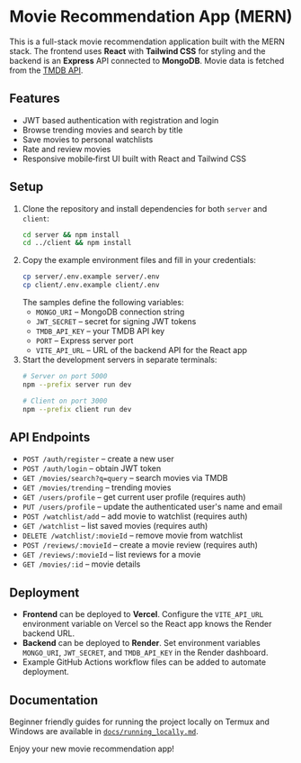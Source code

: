 # Movie Recommendation App (MERN)

This is a full-stack movie recommendation application built with the MERN stack. The frontend uses **React** with **Tailwind CSS** for styling and the backend is an **Express** API connected to **MongoDB**. Movie data is fetched from the [TMDB API](https://www.themoviedb.org/).

## Features
- JWT based authentication with registration and login
- Browse trending movies and search by title
- Save movies to personal watchlists
- Rate and review movies
- Responsive mobile‑first UI built with React and Tailwind CSS

## Setup
1. Clone the repository and install dependencies for both `server` and `client`:
   ```bash
   cd server && npm install
   cd ../client && npm install
   ```
2. Copy the example environment files and fill in your credentials:
   ```bash
   cp server/.env.example server/.env
   cp client/.env.example client/.env
   ```
   The samples define the following variables:
   - `MONGO_URI` – MongoDB connection string
   - `JWT_SECRET` – secret for signing JWT tokens
   - `TMDB_API_KEY` – your TMDB API key
   - `PORT` – Express server port
   - `VITE_API_URL` – URL of the backend API for the React app
3. Start the development servers in separate terminals:
   ```bash
   # Server on port 5000
   npm --prefix server run dev
   
   # Client on port 3000
   npm --prefix client run dev
   ```

## API Endpoints
- `POST /auth/register` – create a new user
- `POST /auth/login` – obtain JWT token
- `GET /movies/search?q=query` – search movies via TMDB
- `GET /movies/trending` – trending movies
- `GET /users/profile` – get current user profile (requires auth)
- `PUT /users/profile` – update the authenticated user's name and email
- `POST /watchlist/add` – add movie to watchlist (requires auth)
- `GET /watchlist` – list saved movies (requires auth)
- `DELETE /watchlist/:movieId` – remove movie from watchlist
- `POST /reviews/:movieId` – create a movie review (requires auth)
- `GET /reviews/:movieId` – list reviews for a movie
- `GET /movies/:id` – movie details

## Deployment
- **Frontend** can be deployed to **Vercel**. Configure the `VITE_API_URL` environment variable on Vercel so the React app knows the Render backend URL.
- **Backend** can be deployed to **Render**. Set environment variables `MONGO_URI`, `JWT_SECRET`, and `TMDB_API_KEY` in the Render dashboard.
- Example GitHub Actions workflow files can be added to automate deployment.

## Documentation
Beginner friendly guides for running the project locally on Termux and Windows are available in [`docs/running_locally.md`](docs/running_locally.md).

Enjoy your new movie recommendation app!
